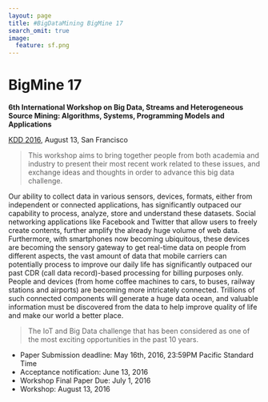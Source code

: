 ```yaml
---
layout: page
title: #BigDataMining BigMine 17
search_omit: true
image:
  feature: sf.png
---
```

BigMine 17
========

<!--
Proceedings will be published as a volume of the [JMLR Workshop and Conference Proceedings](http://jmlr.org/proceedings/).
-->

**6th International Workshop on Big Data, Streams and Heterogeneous Source Mining: Algorithms, Systems, Programming Models and Applications**

[KDD 2016](http://jmlr.org/proceedings/), August 13, San Francisco

 > This workshop aims to bring together people from both academia and industry to present their most recent work related to these issues, and exchange ideas and thoughts in order to advance this big data challenge. 

Our ability to collect data in various sensors, devices, formats, either from independent or connected applications, has significantly outpaced our capability to process, analyze, store and understand these datasets. Social networking applications like Facebook and Twitter that allow users to freely create contents, further amplify the already huge volume of web data. Furthermore, with smartphones now becoming ubiquitous, these devices are becoming the sensory gateway to get real-time data on people from different aspects, the vast amount of data that mobile carriers can potentially process to improve our daily life has significantly outpaced our past CDR (call data record)-based processing for billing purposes only. People and devices (from home coffee machines to cars, to buses, railway stations and airports) are becoming more intricately connected. Trillions of such connected components will generate a huge data ocean, and valuable information must be discovered from the data to help improve quality of life and make our world a better place. 

 > The IoT and Big Data challenge that has been considered as one of the most exciting opportunities in the past 10 years.

* Paper Submission deadline: May 16th, 2016, 23:59PM Pacific Standard Time
* Acceptance notification: June 13, 2016
* Workshop Final Paper Due: July 1, 2016
* Workshop: August 13, 2016

